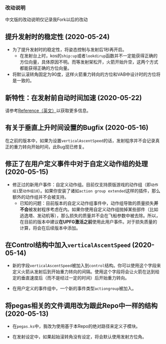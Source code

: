 ### 改动说明
中文版的改动说明仅记录我Fork以后的改动

## 提升发射时的稳定性 (2020-05-24)
* 为了提升发射时的稳定性，将姿态控制与发射后1秒再开启。
    * 在发射台上时，kos的`ship:up`或者`lookdirup`函数并不一定能获得正确的方位向量，具体原因不明。而等发射架松开，火箭开始升空，这两个方式都能获得正确的方位向量。
* 将默认滚转角固定为90度，这样火箭重力转向的方位和VAB中设计时的方位将是一致的。

## 新特性：在发射前自动时间加速 (2020-05-22)
请参考[Reference（英文）](./docs/reference.md#auto-time-warp)以获取更多信息。

## 有关于垂直上升时间设置的Bugfix (2020-05-16)
在之前的版本中，如果为设置`verticalAscentSpeed`的话，发射程序并不会记录真正的重力转向开始时间，此Bug现已修复。

## 修正了在用户定义事件中对于自定义动作组的处理 (2020-05-15)
* 修正过的新用户事件：自定义动作组。目前仅支持原版游戏的动作组（即`动作组1`至`动作组10`）。如果你安装了诸如`action group extended`这样的插件，那么额外的动作组并不会被支持。
    * 已知的问题：目前版本的自定义动作组事件中，动作组导致的质量损失**并不会**被发射程序考虑在内。如果你使用自定义动作组抛掉某些部件（比如逃逸塔、发动机等），那么损失的质量并不会在飞船参数中被去除。所以，在目前的版本中建议**在UPFG激活之前**使用此用户事件。对于损失质量的计算，将会在后续版本中添加。

## 在Control结构中加入`verticalAscentSpeed` (2020-05-14)
* 新的字段`verticalAscentSpeed`被加入到`control`结构。你可以使用这个字段来定义火箭从发射后到开始重力转向的间隔。使用这个字段将会让火箭在达到给定的垂直速度后（而不是经过一定的时间）后开始重力转向。

* 在用户定义的事件组中，一个新的事件类型`actiongroup`被加入。

## 将pegas相关的文件调用改为跟此Repo中一样的结构 (2020-05-13)
* 在`pegas.ks`中，我改为使用基于本Repo的绝对路径来定义子模块。

* 在发射设定中，如果起始滚转角没有设定，将会默认使用发射方位角。